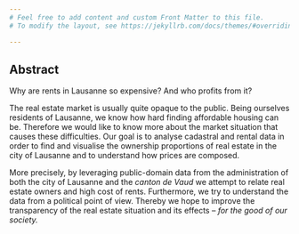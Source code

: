 ```yaml
---
# Feel free to add content and custom Front Matter to this file.
# To modify the layout, see https://jekyllrb.com/docs/themes/#overriding-theme-defaults

---
```


## Abstract

Why are rents in Lausanne so expensive? And who profits from it?

The real estate market is usually quite opaque to the public. Being ourselves
residents of Lausanne, we know how hard finding affordable housing can be.
Therefore we would like to know more about the market situation that causes
these difficulties. Our goal is to analyse cadastral and rental data in order to
find and visualise the ownership proportions of real estate in the city of
Lausanne and to understand how prices are composed.

More precisely, by leveraging public-domain data from the administration of both
the city of Lausanne and the _canton de Vaud_ we attempt to relate real estate
owners and high cost of rents. Furthermore, we try to understand the data from a
political point of view. Thereby we hope to improve the transparency of the real
estate situation and its effects – _for the good of our society._
